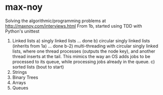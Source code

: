 # max-noy
Solving the algorithmic/programming problems at http://maxnoy.com/interviews.html
From 1b, started using TDD with Python's unittest

1) Linked lists
    a) singly linked lists ... done
    b) circular singly linked lists (inherits from 1a) ... done 
    b-2) multi-threading with circular singly linked lists, where one thread processes (outputs the node key), 
        and another thread inserts at the tail. This mimics the way an OS adds jobs to be processed to its queue, while
        processing jobs already in the queue.
    c) sorted lists (bout to start)
2) Strings 
3) Binary Trees
4) Arrays
5) Queues
